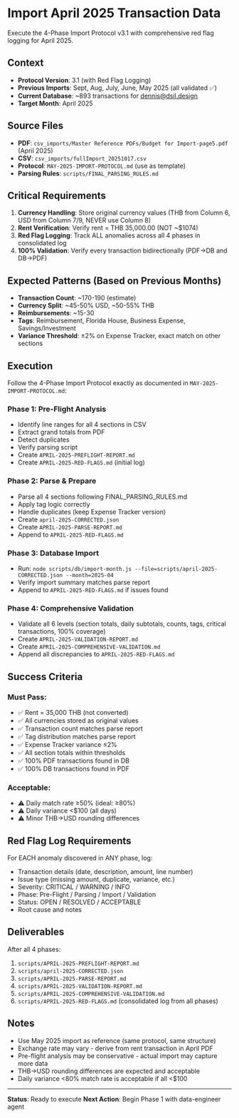 # Import April 2025 Transaction Data

Execute the 4-Phase Import Protocol v3.1 with comprehensive red flag logging for April 2025.

## Context

- **Protocol Version**: 3.1 (with Red Flag Logging)
- **Previous Imports**: Sept, Aug, July, June, May 2025 (all validated ✅)
- **Current Database**: ~893 transactions for dennis@dsil.design
- **Target Month**: April 2025

## Source Files

- **PDF**: `csv_imports/Master Reference PDFs/Budget for Import-page5.pdf` (April 2025)
- **CSV**: `csv_imports/fullImport_20251017.csv`
- **Protocol**: `MAY-2025-IMPORT-PROTOCOL.md` (use as template)
- **Parsing Rules**: `scripts/FINAL_PARSING_RULES.md`

## Critical Requirements

1. **Currency Handling**: Store original currency values (THB from Column 6, USD from Column 7/9, NEVER use Column 8)
2. **Rent Verification**: Verify rent = THB 35,000.00 (NOT ~$1074)
3. **Red Flag Logging**: Track ALL anomalies across all 4 phases in consolidated log
4. **100% Validation**: Verify every transaction bidirectionally (PDF→DB and DB→PDF)

## Expected Patterns (Based on Previous Months)

- **Transaction Count**: ~170-190 (estimate)
- **Currency Split**: ~45-50% USD, ~50-55% THB
- **Reimbursements**: ~15-30
- **Tags**: Reimbursement, Florida House, Business Expense, Savings/Investment
- **Variance Threshold**: ±2% on Expense Tracker, exact match on other sections

## Execution

Follow the 4-Phase Import Protocol exactly as documented in `MAY-2025-IMPORT-PROTOCOL.md`:

### Phase 1: Pre-Flight Analysis
- Identify line ranges for all 4 sections in CSV
- Extract grand totals from PDF
- Detect duplicates
- Verify parsing script
- Create `APRIL-2025-PREFLIGHT-REPORT.md`
- Create `APRIL-2025-RED-FLAGS.md` (initial log)

### Phase 2: Parse & Prepare
- Parse all 4 sections following FINAL_PARSING_RULES.md
- Apply tag logic correctly
- Handle duplicates (keep Expense Tracker version)
- Create `april-2025-CORRECTED.json`
- Create `APRIL-2025-PARSE-REPORT.md`
- Append to `APRIL-2025-RED-FLAGS.md`

### Phase 3: Database Import
- Run: `node scripts/db/import-month.js --file=scripts/april-2025-CORRECTED.json --month=2025-04`
- Verify import summary matches parse report
- Append to `APRIL-2025-RED-FLAGS.md` if issues found

### Phase 4: Comprehensive Validation
- Validate all 6 levels (section totals, daily subtotals, counts, tags, critical transactions, 100% coverage)
- Create `APRIL-2025-VALIDATION-REPORT.md`
- Create `APRIL-2025-COMPREHENSIVE-VALIDATION.md`
- Append all discrepancies to `APRIL-2025-RED-FLAGS.md`

## Success Criteria

### Must Pass:
- ✅ Rent = 35,000 THB (not converted)
- ✅ All currencies stored as original values
- ✅ Transaction count matches parse report
- ✅ Tag distribution matches parse report
- ✅ Expense Tracker variance ≤2%
- ✅ All section totals within thresholds
- ✅ 100% PDF transactions found in DB
- ✅ 100% DB transactions found in PDF

### Acceptable:
- ⚠️ Daily match rate ≥50% (ideal: ≥80%)
- ⚠️ Daily variance <$100 (all days)
- ⚠️ Minor THB→USD rounding differences

## Red Flag Log Requirements

For EACH anomaly discovered in ANY phase, log:
- Transaction details (date, description, amount, line number)
- Issue type (missing amount, duplicate, variance, etc.)
- Severity: CRITICAL / WARNING / INFO
- Phase: Pre-Flight / Parsing / Import / Validation
- Status: OPEN / RESOLVED / ACCEPTABLE
- Root cause and notes

## Deliverables

After all 4 phases:
1. `scripts/APRIL-2025-PREFLIGHT-REPORT.md`
2. `scripts/april-2025-CORRECTED.json`
3. `scripts/APRIL-2025-PARSE-REPORT.md`
4. `scripts/APRIL-2025-VALIDATION-REPORT.md`
5. `scripts/APRIL-2025-COMPREHENSIVE-VALIDATION.md`
6. `scripts/APRIL-2025-RED-FLAGS.md` (consolidated log from all phases)

## Notes

- Use May 2025 import as reference (same protocol, same structure)
- Exchange rate may vary - derive from rent transaction in April PDF
- Pre-flight analysis may be conservative - actual import may capture more data
- THB→USD rounding differences are expected and acceptable
- Daily variance <80% match rate is acceptable if all <$100

---

**Status**: Ready to execute
**Next Action**: Begin Phase 1 with data-engineer agent
